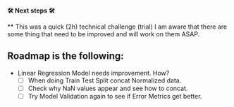 
**🛠  Next steps 🛠**

** This was a quick (2h) technical challenge (trial)
I am aware that there are some thing that need to be improved and will work on them ASAP.

## Roadmap is the following:
- Linear Regression Model needs improvement. How?
    - [ ] When doing Train Test Split concat Normalized data.
    - [ ] Check why NaN values appear and see how to concat.
    - [ ] Try Model Validation again to see if Error Metrics get better.